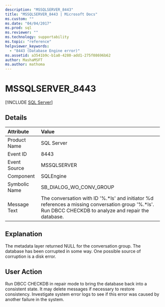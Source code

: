 ```yaml
---
description: "MSSQLSERVER_8443"
title: "MSSQLSERVER_8443 | Microsoft Docs"
ms.custom: ""
ms.date: "04/04/2017"
ms.prod: sql
ms.reviewer: ""
ms.technology: supportability
ms.topic: "reference"
helpviewer_keywords: 
  - "8443 (Database Engine error)"
ms.assetid: a3541b9c-b1a8-4280-add1-275f08696b62
author: MashaMSFT
ms.author: mathoma
---
```

# MSSQLSERVER_8443
 [!INCLUDE [SQL Server](../../includes/applies-to-version/sqlserver.md)]
  
## Details  
  
| Attribute | Value |  
| :-------- | :---- |  
|Product Name|SQL Server|  
|Event ID|8443|  
|Event Source|MSSQLSERVER|  
|Component|SQLEngine|  
|Symbolic Name|SB_DIALOG_WO_CONV_GROUP|  
|Message Text|The conversation with ID '%.*ls' and initiator %d references a missing conversation group '%.\*ls'. Run DBCC CHECKDB to analyze and repair the database.|  
  
## Explanation  
The metadata layer returned NULL for the conversation group. The database has been corrupted in some way. One possible source of corruption is a disk error.  
  
## User Action  
Run DBCC CHECKDB in repair mode to bring the database back into a consistent state. It may delete messages if necessary to restore consistency. Investigate system error logs to see if this error was caused by another failure in the system.  
  
